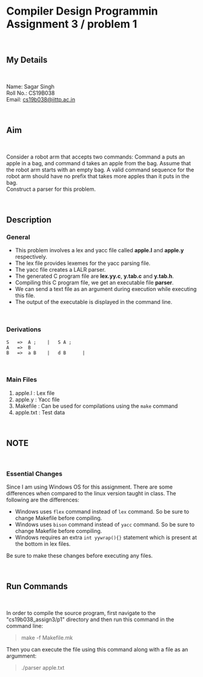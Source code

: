 # Compiler Design Programmin Assignment 3 / problem 1

<br>

## My Details

<br>

Name: Sagar Singh  
Roll No.: CS19B038  
Email: cs19b038@iittp.ac.in

<br>

## Aim

<br>

Consider a robot arm that accepts two commands: Command a puts an apple in a bag, and command d takes an apple from the bag. Assume that the robot arm starts with an empty bag. A valid command sequence for the robot arm should have no prefix that takes more apples than it puts in the bag.  
Construct a parser for this problem.

<br>

## Description

### General

* This problem involves a lex and yacc file called **apple.l** and **apple.y** respectively.
* The lex file provides lexemes for the yacc parsing file.
* The yacc file creates a LALR parser.
* The generated C program file are **lex.yy.c**, **y.tab.c** and **y.tab.h**.
* Compiling this C program file, we get an executable file **parser**.
* We can send a text file as an argument during execution while executing this file.
* The output of the executable is displayed in the command line. 

<br>

### Derivations

```
S   =>  A ;    |   S A ;  
A   =>  B  
B   =>  a B    |   d B      |   
```

<br>

### Main Files

1. apple.l : Lex file
2. apple.y : Yacc file
3. Makefile : Can be used for compilations using the `make` command
4. apple.txt : Test data

<br>

## NOTE

<br>

### Essential Changes

Since I am using Windows OS for this assignment. There are some differences when compared to the linux version taught in class. The following are the differences:

* Windows uses `flex` command instead of `lex` command. So be sure to change Makefile before compiling.
* Windows uses `bison` command instead of `yacc` command. So be sure to change Makefile before compiling.
* Windows requires an extra `int yywrap(){}` statement which is present at the bottom in lex files.

Be sure to make these changes before executing any files.

<br>

## Run Commands

<br>

In order to compile the source program, first navigate to the "cs19b038_assign3/p1" directory and then run this command in the command line:

> make -f Makefile.mk

Then you can execute the file using this command along with a file as an argumment:

> ./parser apple.txt

<br>
